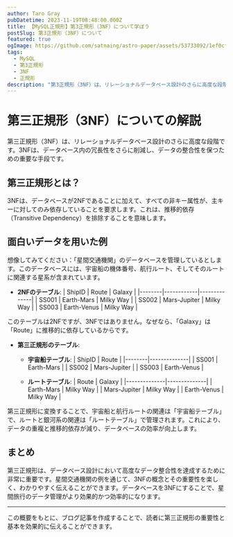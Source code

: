 ```yaml
---
author: Taro Gray
pubDatetime: 2023-11-19T08:48:00.000Z
title: 【MySQL正規形】第3正規形（3NF）について学ぼう
postSlug: 第3正規形（3NF）について
featured: true
ogImage: https://github.com/satnaing/astro-paper/assets/53733092/1ef0cf03-8137-4d67-ac81-84a032119e3a
tags:
  - MySQL
  - 第3正規形
  - 3NF
  - 正規形
description: "第3正規形（3NF）は、リレーショナルデータベース設計のさらに高度な段階です。3NFは、データベース内の冗長性をさらに削減し、データの整合性を保つための重要な手段です。"
---
```


# 第三正規形（3NF）についての解説

第三正規形（3NF）は、リレーショナルデータベース設計のさらに高度な段階です。3NFは、データベース内の冗長性をさらに削減し、データの整合性を保つための重要な手段です。

## 第三正規形とは？

3NFは、データベースが2NFであることに加えて、すべての非キー属性が、主キーに対してのみ依存していることを要求します。これは、推移的依存（Transitive Dependency）を排除することを意味します。

## 面白いデータを用いた例

想像してみてください：「星間交通機関」のデータベースを管理しているとします。このデータベースには、宇宙船の機体番号、航行ルート、そしてそのルートに関連する星系が含まれています。

- **2NFのテーブル**:
  | ShipID | Route | Galaxy |
  |--------|------------|--------------|
  | SS001 | Earth-Mars | Milky Way |
  | SS002 | Mars-Jupiter | Milky Way |
  | SS003 | Earth-Venus | Milky Way |

このテーブルは2NFですが、3NFではありません。なぜなら、「Galaxy」は「Route」に推移的に依存しているからです。

- **第三正規形のテーブル**:

  - **宇宙船テーブル**:
    | ShipID | Route |
    |--------|--------------|
    | SS001 | Earth-Mars |
    | SS002 | Mars-Jupiter |
    | SS003 | Earth-Venus |

  - **ルートテーブル**:
    | Route | Galaxy |
    |--------------|--------------|
    | Earth-Mars | Milky Way |
    | Mars-Jupiter | Milky Way |
    | Earth-Venus | Milky Way |

第三正規形に変換することで、宇宙船と航行ルートの関連は「宇宙船テーブル」で、ルートと銀河系の関連は「ルートテーブル」で管理されます。これにより、データの重複と推移的依存が減り、データベースの効率が向上します。

## まとめ

第三正規形は、データベース設計において高度なデータ整合性を達成するために非常に重要です。星間交通機関の例を通じて、3NFの概念とその重要性を楽しく、わかりやすく伝えることができます。データベースを3NFにすることで、星間旅行のデータ管理がより効果的かつ効率的になります。

---

この概要をもとに、ブログ記事を作成することで、読者に第三正規形の重要性と基本を効果的に伝えることができます。
